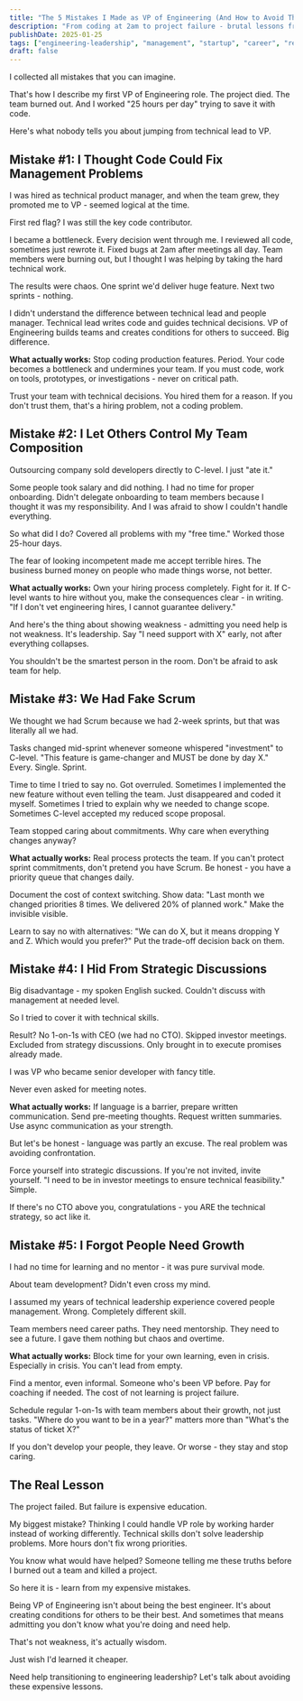```yaml
---
title: "The 5 Mistakes I Made as VP of Engineering (And How to Avoid Them)"
description: "From coding at 2am to project failure - brutal lessons from my first VP role that nobody warned me about"
publishDate: 2025-01-25
tags: ["engineering-leadership", "management", "startup", "career", "retrospective"]
draft: false
---
```


I collected all mistakes that you can imagine.

That's how I describe my first VP of Engineering role. The project died. The team burned out. And I worked "25 hours per day" trying to save it with code.

Here's what nobody tells you about jumping from technical lead to VP.

## Mistake #1: I Thought Code Could Fix Management Problems

I was hired as technical product manager, and when the team grew, they promoted me to VP - seemed logical at the time.

First red flag? I was still the key code contributor.

I became a bottleneck. Every decision went through me. I reviewed all code, sometimes just rewrote it. Fixed bugs at 2am after meetings all day. Team members were burning out, but I thought I was helping by taking the hard technical work.

The results were chaos. One sprint we'd deliver huge feature. Next two sprints - nothing.

I didn't understand the difference between technical lead and people manager. Technical lead writes code and guides technical decisions. VP of Engineering builds teams and creates conditions for others to succeed. Big difference.

**What actually works:**
Stop coding production features. Period. Your code becomes a bottleneck and undermines your team. If you must code, work on tools, prototypes, or investigations - never on critical path.

Trust your team with technical decisions. You hired them for a reason. If you don't trust them, that's a hiring problem, not a coding problem.

## Mistake #2: I Let Others Control My Team Composition

Outsourcing company sold developers directly to C-level. I just "ate it."

Some people took salary and did nothing. I had no time for proper onboarding. Didn't delegate onboarding to team members because I thought it was my responsibility. And I was afraid to show I couldn't handle everything.

So what did I do? Covered all problems with my "free time." Worked those 25-hour days.

The fear of looking incompetent made me accept terrible hires. The business burned money on people who made things worse, not better.

**What actually works:**
Own your hiring process completely. Fight for it. If C-level wants to hire without you, make the consequences clear - in writing. "If I don't vet engineering hires, I cannot guarantee delivery."

And here's the thing about showing weakness - admitting you need help is not weakness. It's leadership. Say "I need support with X" early, not after everything collapses.

You shouldn't be the smartest person in the room. Don't be afraid to ask team for help.

## Mistake #3: We Had Fake Scrum

We thought we had Scrum because we had 2-week sprints, but that was literally all we had.

Tasks changed mid-sprint whenever someone whispered "investment" to C-level. "This feature is game-changer and MUST be done by day X." Every. Single. Sprint.

Time to time I tried to say no. Got overruled. Sometimes I implemented the new feature without even telling the team. Just disappeared and coded it myself. Sometimes I tried to explain why we needed to change scope. Sometimes C-level accepted my reduced scope proposal.

Team stopped caring about commitments. Why care when everything changes anyway?

**What actually works:**
Real process protects the team. If you can't protect sprint commitments, don't pretend you have Scrum. Be honest - you have a priority queue that changes daily.

Document the cost of context switching. Show data: "Last month we changed priorities 8 times. We delivered 20% of planned work." Make the invisible visible.

Learn to say no with alternatives: "We can do X, but it means dropping Y and Z. Which would you prefer?" Put the trade-off decision back on them.

## Mistake #4: I Hid From Strategic Discussions

Big disadvantage - my spoken English sucked. Couldn't discuss with management at needed level.

So I tried to cover it with technical skills.

Result? No 1-on-1s with CEO (we had no CTO). Skipped investor meetings. Excluded from strategy discussions. Only brought in to execute promises already made.

I was VP who became senior developer with fancy title.

Never even asked for meeting notes.

**What actually works:**
If language is a barrier, prepare written communication. Send pre-meeting thoughts. Request written summaries. Use async communication as your strength.

But let's be honest - language was partly an excuse. The real problem was avoiding confrontation.

Force yourself into strategic discussions. If you're not invited, invite yourself. "I need to be in investor meetings to ensure technical feasibility." Simple.

If there's no CTO above you, congratulations - you ARE the technical strategy, so act like it.

## Mistake #5: I Forgot People Need Growth

I had no time for learning and no mentor - it was pure survival mode.

About team development? Didn't even cross my mind.

I assumed my years of technical leadership experience covered people management. Wrong. Completely different skill.

Team members need career paths. They need mentorship. They need to see a future. I gave them nothing but chaos and overtime.

**What actually works:**
Block time for your own learning, even in crisis. Especially in crisis. You can't lead from empty.

Find a mentor, even informal. Someone who's been VP before. Pay for coaching if needed. The cost of not learning is project failure.

Schedule regular 1-on-1s with team members about their growth, not just tasks. "Where do you want to be in a year?" matters more than "What's the status of ticket X?"

If you don't develop your people, they leave. Or worse - they stay and stop caring.

## The Real Lesson

The project failed. But failure is expensive education.

My biggest mistake? Thinking I could handle VP role by working harder instead of working differently. Technical skills don't solve leadership problems. More hours don't fix wrong priorities.

You know what would have helped? Someone telling me these truths before I burned out a team and killed a project.

So here it is - learn from my expensive mistakes.

Being VP of Engineering isn't about being the best engineer. It's about creating conditions for others to be their best. And sometimes that means admitting you don't know what you're doing and need help.

That's not weakness, it's actually wisdom.

Just wish I'd learned it cheaper.

Need help transitioning to engineering leadership? Let's talk about avoiding these expensive lessons.
